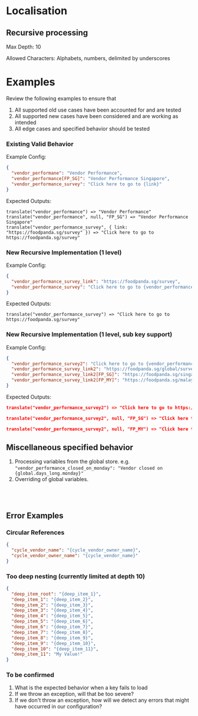# Localisation

## Recursive processing

Max Depth: 10

Allowed Characters: Alphabets, numbers, delimited by underscores

# Examples

Review the following examples to ensure that

1. All supported old use cases have been accounted for and are tested
1. All supported new cases have been considered and are working as intended
1. All edge cases and specified behavior should be tested

### **Existing Valid Behavior**

Example Config:

```json
{
  "vendor_performane": "Vendor Performance",
  "vendor_performance[FP_SG]": "Vendor Performance Singapore",
  "vendor_performance_survey": "Click here to go to {link}"
}
```

Expected Outputs:

```
translate("vendor_performance") => "Vendor Performance"
translate("vendor_performance", null, "FP_SG") => "Vendor Performance Singapore"
translate("vendor_performance_survey", { link: "https://foodpanda.sg/survey" }) => "Click here to go to https://foodpanda.sg/survey"
```

### **New Recursive Implementation (1 level)**

Example Config:

```json
{
  "vendor_performance_survey_link": "https://foodpanda.sg/survey",
  "vendor_performance_survey": "Click here to go to {vendor_performance_survey_link}"
}
```

Expected Outputs:

```
translate("vendor_performance_survey") => "Click here to go to https://foodpanda.sg/survey"
```

### **New Recursive Implementation (1 level, sub key support)**

Example Config:

```json
{
  "vendor_performance_survey2": "Click here to go to {vendor_performance_survey_link2}",
  "vendor_performance_survey_link2": "https://foodpanda.sg/global/survey",
  "vendor_performance_survey_link2[FP_SG]": "https://foodpanda.sg/singapore/survey",
  "vendor_performance_survey_link2[FP_MY]": "https://foodpanda.sg/malaysia/survey"
}
```

Expected Outputs:

```json
translate("vendor_performance_survey2") => "Click here to go to https://foodpanda.sg/global/survey"

translate("vendor_performance_survey2", null, "FP_SG") => "Click here to go to https://foodpanda.sg/singapore/survey"

translate("vendor_performance_survey2", null, "FP_MY") => "Click here to go to https://foodpanda.sg/malaysia/survey"

```

## Miscellaneous specified behavior

1. Processing variables from the global store. e.g. `"vendor_performance_closed_on_monday": "Vendor closed on {global.days_long.monday}"`
1. Overriding of global variables.

<br/>
<br/>

## **Error Examples**

### Circular References

```json
{
  "cycle_vendor_name": "{cycle_vendor_owner_name}",
  "cycle_vendor_owner_name": "{cycle_vendor_name}"
}
```

### Too deep nesting (currently limited at depth 10)

```json
{
  "deep_item_root": "{deep_item_1}",
  "deep_item_1": "{deep_item_2}",
  "deep_item_2": "{deep_item_3}",
  "deep_item_3": "{deep_item_4}",
  "deep_item_4": "{deep_item_5}",
  "deep_item_5": "{deep_item_6}",
  "deep_item_6": "{deep_item_7}",
  "deep_item_7": "{deep_item_8}",
  "deep_item_8": "{deep_item_9}",
  "deep_item_9": "{deep_item_10}",
  "deep_item_10": "{deep_item_11}",
  "deep_item_11": "My Value!"
}
```

### To be confirmed
1. What is the expected behavior when a key fails to load
1. If we throw an exception, will that be too severe?
1. If we don't throw an exception, how will we detect any errors that might have occurred in our configuration?